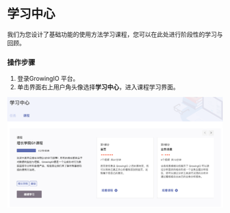 # 学习中心

我们为您设计了基础功能的使用方法学习课程，您可以在此处进行阶段性的学习与回顾。

### 操作步骤

1. 登录GrowingIO 平台。
2. 单击界面右上用户角头像选择**学习中心**，进入课程学习界面。

![](../../../.gitbook/assets/image%20%28154%29.png)

